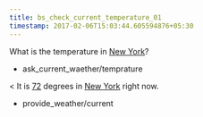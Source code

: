 ```yaml
---
title: bs_check_current_temperature_01
timestamp: 2017-02-06T15:03:44.605594876+05:30
---
```


What is the temperature in [New York](city)?
* ask_current_waether/temprature

< It is [72](temprature) degrees in [New York](city) right now.
* provide_weather/current

